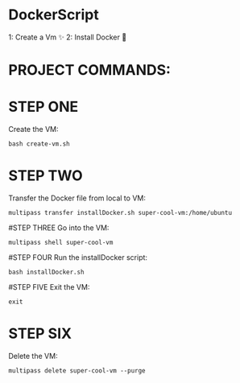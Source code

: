 # DockerScript
1: Create a Vm ✨
2: Install Docker 🐳


# PROJECT COMMANDS:

# STEP ONE
Create the VM:

```shell
bash create-vm.sh
```



# STEP TWO
Transfer the Docker file from local to VM:

```shell
multipass transfer installDocker.sh super-cool-vm:/home/ubuntu
```


#STEP THREE
Go into the VM:

```shell
multipass shell super-cool-vm
```


#STEP FOUR
Run the installDocker script:

```shell
bash installDocker.sh
```


#STEP FIVE
Exit the VM:

```shell
exit
```


# STEP SIX
Delete the VM:

```shell
multipass delete super-cool-vm --purge
```
